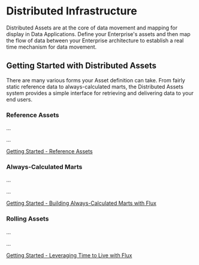 # Distributed Infrastructure

Distributed Assets are at the core of data movement and mapping for display in Data Applications. Define your
Enterprise's assets and then map the flow of data between your Enterprise architecture to establish a real time
mechanism for data movement.

## Getting Started with Distributed Assets

There are many various forms your Asset definition can take. From fairly static reference data to
always-calculated marts, the Distributed Assets system provides a simple interface for retrieving and
delivering data to your end users.

### Reference Assets

...

...

[Getting Started - Reference Assets](getting-started/reference-assets.md)

### Always-Calculated Marts

...

...

[Getting Started - Building Always-Calculated Marts with Flux](getting-started/always-calculated-assets.md)

### Rolling Assets

...

...

[Getting Started - Leveraging Time to Live with Flux](getting-started/ttl-assets.md)
